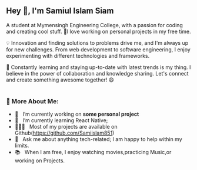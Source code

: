 <h2>Hey 👋, I'm Samiul Islam Siam</h2>

A student at Mymensingh Engineering College, with a passion for coding and creating cool stuff. 🚀I love working on personal projects in my free time.

💡 Innovation and finding solutions to problems drive me, and I'm always up for new challenges. From web development to software engineering, I enjoy experimenting with different technologies and frameworks.

🌟 Constantly learning and staying up-to-date with latest trends is my thing. I believe in the power of collaboration and knowledge sharing. Let's connect and create something awesome together! 😄
<br/>
<br/>



  
### 🧐 More About Me:

- 🔭 &nbsp; I’m currently working on **some personal project**
- 🌱 &nbsp; I’m currently learning React Native; 
- 👨🏻‍💻 &nbsp; Most of my projects are available on Github(https://github.com/Samiislam851)
- 💬 &nbsp; Ask me about anything tech-related; I am happy to help within my limits.
- 📚 &nbsp; When I am free, I enjoy watching movies,practicing Music,or working on Projects.  

<br>
